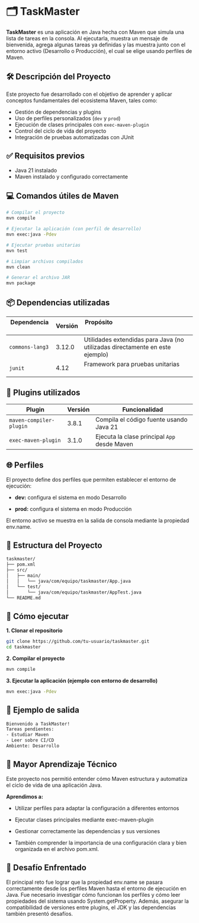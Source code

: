 # 🗂️ TaskMaster

**TaskMaster** es una aplicación en Java hecha con Maven que simula una lista de tareas en la consola. Al ejecutarla, muestra un mensaje de bienvenida, agrega algunas tareas ya definidas y las muestra junto con el entorno activo (Desarrollo o Producción), el cual se elige usando perfiles de Maven.

## 🛠️ Descripción del Proyecto

Este proyecto fue desarrollado con el objetivo de aprender y aplicar conceptos fundamentales del ecosistema Maven, tales como:

- Gestión de dependencias y plugins
- Uso de perfiles personalizados (`dev` y `prod`)
- Ejecución de clases principales con `exec-maven-plugin`
- Control del ciclo de vida del proyecto
- Integración de pruebas automatizadas con JUnit

## ✅ Requisitos previos

* Java 21 instalado
* Maven instalado y configurado correctamente


## 💻 Comandos útiles de Maven

```bash
# Compilar el proyecto
mvn compile

# Ejecutar la aplicación (con perfil de desarrollo)
mvn exec:java -Pdev

# Ejecutar pruebas unitarias
mvn test

# Limpiar archivos compilados
mvn clean

# Generar el archivo JAR
mvn package
```

## 📦 Dependencias utilizadas

| Dependencia     | Versión | Propósito                                                                    |
| --------------- | ------- | ---------------------------------------------------------------------------- |
| `commons-lang3` | 3.12.0  | Utilidades extendidas para Java (no utilizadas directamente en este ejemplo) |
| `junit`         | 4.12    | Framework para pruebas unitarias                                             |
 

## 🔌 Plugins utilizados
| Plugin                  | Versión | Funcionalidad                                |
| ----------------------- | ------- | -------------------------------------------- |
| `maven-compiler-plugin` | 3.8.1   | Compila el código fuente usando Java 21      |
| `exec-maven-plugin`     | 3.1.0   | Ejecuta la clase principal `App` desde Maven |


## 🌐 Perfiles
El proyecto define dos perfiles que permiten establecer el entorno de ejecución:

* **dev:** configura el sistema en modo Desarrollo

* **prod:** configura el sistema en modo Producción

El entorno activo se muestra en la salida de consola mediante la propiedad env.name.

## 📁 Estructura del Proyecto
```bash
taskmaster/
├── pom.xml
├── src/
│   ├── main/
│   │   └── java/com/equipo/taskmaster/App.java
│   └── test/
│       └── java/com/equipo/taskmaster/AppTest.java
└── README.md
```
## 🚀 Cómo ejecutar

**1. Clonar el repositorio**
```bash
git clone https://github.com/tu-usuario/taskmaster.git
cd taskmaster
```

**2. Compilar el proyecto**
```bash
mvn compile
```
**3. Ejecutar la aplicación (ejemplo con entorno de desarrollo)**
```bash
mvn exec:java -Pdev
```
## 📘 Ejemplo de salida
```bash
Bienvenido a TaskMaster!
Tareas pendientes:
- Estudiar Maven
- Leer sobre CI/CD
Ambiente: Desarrollo
```

## 🧠 Mayor Aprendizaje Técnico
Este proyecto nos permitió entender cómo Maven estructura y automatiza el ciclo de vida de una aplicación Java. 

**Aprendimos a:**

* Utilizar perfiles para adaptar la configuración a diferentes entornos

* Ejecutar clases principales mediante exec-maven-plugin

* Gestionar correctamente las dependencias y sus versiones

* También comprender la importancia de una configuración clara y bien organizada en el archivo pom.xml.

## 🚧 Desafío Enfrentado

El principal reto fue lograr que la propiedad env.name se pasara correctamente desde los perfiles Maven hasta el entorno de ejecución en Java. Fue necesario investigar cómo funcionan los perfiles y cómo leer propiedades del sistema usando System.getProperty. Además, asegurar la compatibilidad de versiones entre plugins, el JDK y las dependencias también presentó desafíos.
